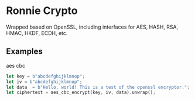 # Ronnie Crypto

Wrapped based on OpenSSL, including interfaces for AES, HASH, RSA, HMAC, HKDF, ECDH, etc.

## Examples 

aes cbc
```rust
let key = b"abcdefghijklmnop";
let iv = b"abcdefghijklmnop";
let data  = b"Hello, world! This is a test of the openssl encryptor.";
let ciphertext = aes_cbc_encrypt(key, iv, data).unwrap();
```

